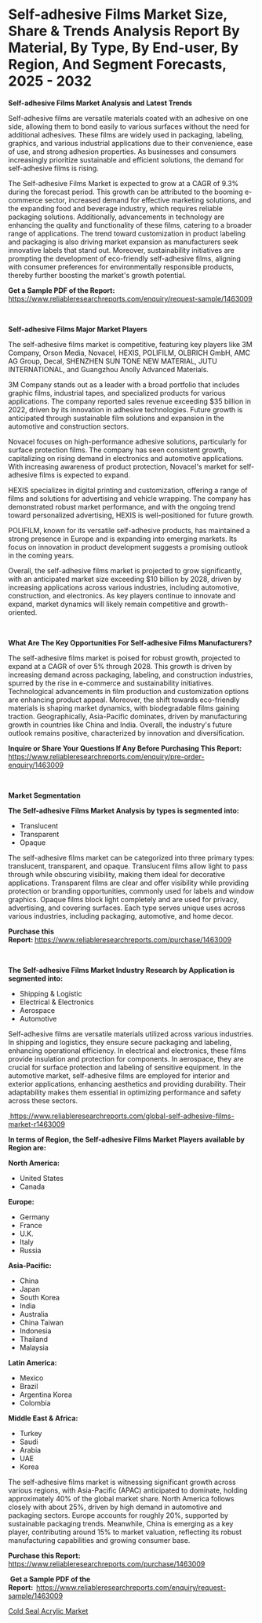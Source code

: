 <p><h1>Self-adhesive Films Market Size, Share & Trends Analysis Report By Material, By Type, By End-user, By Region, And Segment Forecasts, 2025 - 2032</h1></p><p><strong>Self-adhesive Films Market Analysis and Latest Trends</strong></p>
<p><p>Self-adhesive films are versatile materials coated with an adhesive on one side, allowing them to bond easily to various surfaces without the need for additional adhesives. These films are widely used in packaging, labeling, graphics, and various industrial applications due to their convenience, ease of use, and strong adhesion properties. As businesses and consumers increasingly prioritize sustainable and efficient solutions, the demand for self-adhesive films is rising.</p><p>The Self-adhesive Films Market is expected to grow at a CAGR of 9.3% during the forecast period. This growth can be attributed to the booming e-commerce sector, increased demand for effective marketing solutions, and the expanding food and beverage industry, which requires reliable packaging solutions. Additionally, advancements in technology are enhancing the quality and functionality of these films, catering to a broader range of applications. The trend toward customization in product labeling and packaging is also driving market expansion as manufacturers seek innovative labels that stand out. Moreover, sustainability initiatives are prompting the development of eco-friendly self-adhesive films, aligning with consumer preferences for environmentally responsible products, thereby further boosting the market's growth potential.</p></p>
<p><strong>Get a Sample PDF of the Report:&nbsp;</strong> <a href="https://www.reliableresearchreports.com/enquiry/request-sample/1463009?utm_campaign=3250&utm_medium=2&utm_source=Github&utm_content=ia&utm_term=03042025&utm_id=self-adhesive-films">https://www.reliableresearchreports.com/enquiry/request-sample/1463009</a></p>
<p>&nbsp;</p>
<p><strong>Self-adhesive Films Major Market Players</strong></p>
<p><p>The self-adhesive films market is competitive, featuring key players like 3M Company, Orson Media, Novacel, HEXIS, POLIFILM, OLBRICH GmbH, AMC AG Group, Decal, SHENZHEN SUN TONE NEW MATERIAL, JUTU INTERNATIONAL, and Guangzhou Anolly Advanced Materials.</p><p>3M Company stands out as a leader with a broad portfolio that includes graphic films, industrial tapes, and specialized products for various applications. The company reported sales revenue exceeding $35 billion in 2022, driven by its innovation in adhesive technologies. Future growth is anticipated through sustainable film solutions and expansion in the automotive and construction sectors.</p><p>Novacel focuses on high-performance adhesive solutions, particularly for surface protection films. The company has seen consistent growth, capitalizing on rising demand in electronics and automotive applications. With increasing awareness of product protection, Novacel's market for self-adhesive films is expected to expand.</p><p>HEXIS specializes in digital printing and customization, offering a range of films and solutions for advertising and vehicle wrapping. The company has demonstrated robust market performance, and with the ongoing trend toward personalized advertising, HEXIS is well-positioned for future growth.</p><p>POLIFILM, known for its versatile self-adhesive products, has maintained a strong presence in Europe and is expanding into emerging markets. Its focus on innovation in product development suggests a promising outlook in the coming years.</p><p>Overall, the self-adhesive films market is projected to grow significantly, with an anticipated market size exceeding $10 billion by 2028, driven by increasing applications across various industries, including automotive, construction, and electronics. As key players continue to innovate and expand, market dynamics will likely remain competitive and growth-oriented.</p></p>
<p>&nbsp;</p>
<p><strong>What Are The Key Opportunities For Self-adhesive Films Manufacturers?</strong></p>
<p><p>The self-adhesive films market is poised for robust growth, projected to expand at a CAGR of over 5% through 2028. This growth is driven by increasing demand across packaging, labeling, and construction industries, spurred by the rise in e-commerce and sustainability initiatives. Technological advancements in film production and customization options are enhancing product appeal. Moreover, the shift towards eco-friendly materials is shaping market dynamics, with biodegradable films gaining traction. Geographically, Asia-Pacific dominates, driven by manufacturing growth in countries like China and India. Overall, the industry's future outlook remains positive, characterized by innovation and diversification.</p></p>
<p><strong>Inquire or Share Your Questions If Any Before Purchasing This Report:</strong> <a href="https://www.reliableresearchreports.com/enquiry/pre-order-enquiry/1463009?utm_campaign=3250&utm_medium=2&utm_source=Github&utm_content=ia&utm_term=03042025&utm_id=self-adhesive-films">https://www.reliableresearchreports.com/enquiry/pre-order-enquiry/1463009</a></p>
<p>&nbsp;</p>
<p><strong>Market Segmentation</strong></p>
<p><strong>The Self-adhesive Films Market Analysis by types is segmented into:</strong></p>
<p><ul><li>Translucent</li><li>Transparent</li><li>Opaque</li></ul></p>
<p><p>The self-adhesive films market can be categorized into three primary types: translucent, transparent, and opaque. Translucent films allow light to pass through while obscuring visibility, making them ideal for decorative applications. Transparent films are clear and offer visibility while providing protection or branding opportunities, commonly used for labels and window graphics. Opaque films block light completely and are used for privacy, advertising, and covering surfaces. Each type serves unique uses across various industries, including packaging, automotive, and home decor.</p></p>
<p><strong>Purchase this Report:&nbsp;</strong><a href="https://www.reliableresearchreports.com/purchase/1463009?utm_campaign=3250&utm_medium=2&utm_source=Github&utm_content=ia&utm_term=03042025&utm_id=self-adhesive-films">https://www.reliableresearchreports.com/purchase/1463009</a></p>
<p>&nbsp;</p>
<p><strong>The Self-adhesive Films Market Industry Research by Application is segmented into:</strong></p>
<p><ul><li>Shipping & Logistic</li><li>Electrical & Electronics</li><li>Aerospace</li><li>Automotive</li></ul></p>
<p><p>Self-adhesive films are versatile materials utilized across various industries. In shipping and logistics, they ensure secure packaging and labeling, enhancing operational efficiency. In electrical and electronics, these films provide insulation and protection for components. In aerospace, they are crucial for surface protection and labeling of sensitive equipment. In the automotive market, self-adhesive films are employed for interior and exterior applications, enhancing aesthetics and providing durability. Their adaptability makes them essential in optimizing performance and safety across these sectors.</p></p>
<p><a href="https://www.reliableresearchreports.com/global-self-adhesive-films-market-r1463009?utm_campaign=3250&utm_medium=2&utm_source=Github&utm_content=ia&utm_term=03042025&utm_id=self-adhesive-films">&nbsp;https://www.reliableresearchreports.com/global-self-adhesive-films-market-r1463009</a></p>
<p><strong>In terms of Region, the Self-adhesive Films Market Players available by Region are:</strong></p>
<p>
    <p> <strong> North America: </strong>
        <ul>
            <li>United States</li>
            <li>Canada</li>
        </ul>
        </p> 
    <p> <strong> Europe: </strong>
        <ul>
            <li>Germany</li>
            <li>France</li>
            <li>U.K.</li>
            <li>Italy</li>
            <li>Russia</li>
        </ul>
        </p> 
    <p> <strong> Asia-Pacific: </strong>
        <ul>
            <li>China</li>
            <li>Japan</li>
            <li>South Korea</li>
            <li>India</li>
            <li>Australia</li>
            <li>China Taiwan</li>
            <li>Indonesia</li>
            <li>Thailand</li>
            <li>Malaysia</li>
        </ul>
        </p> 
    <p> <strong> Latin America: </strong>
        <ul>
            <li>Mexico</li>
            <li>Brazil</li>
            <li>Argentina Korea</li>
            <li>Colombia</li>
        </ul>
        </p> 
    <p> <strong> Middle East & Africa: </strong>
        <ul>
            <li>Turkey</li>
            <li>Saudi</li>
            <li>Arabia</li>
            <li>UAE</li>
            <li>Korea</li>
        </ul>
    </p>
    </p>
<p><p>The self-adhesive films market is witnessing significant growth across various regions, with Asia-Pacific (APAC) anticipated to dominate, holding approximately 40% of the global market share. North America follows closely with about 25%, driven by high demand in automotive and packaging sectors. Europe accounts for roughly 20%, supported by sustainable packaging trends. Meanwhile, China is emerging as a key player, contributing around 15% to market valuation, reflecting its robust manufacturing capabilities and growing consumer base.</p></p>
<p><strong>Purchase this Report: </strong><a href="https://www.reliableresearchreports.com/purchase/1463009?utm_campaign=3250&utm_medium=2&utm_source=Github&utm_content=ia&utm_term=03042025&utm_id=self-adhesive-films">https://www.reliableresearchreports.com/purchase/1463009</a></p>
<p>&nbsp;<strong>Get a Sample PDF of the Report:&nbsp;&nbsp;</strong><a href="https://www.reliableresearchreports.com/enquiry/request-sample/1463009?utm_campaign=3250&utm_medium=2&utm_source=Github&utm_content=ia&utm_term=03042025&utm_id=self-adhesive-films">https://www.reliableresearchreports.com/enquiry/request-sample/1463009</a></p>
<p><strong></strong></p>
<p><p><a href="https://github.com/alejnaouare/Market-Research-Report-List-1/blob/main/cold-seal-acrylic-market.md?utm_campaign=3250&utm_medium=2&utm_source=Github&utm_content=ia&utm_term=03042025&utm_id=self-adhesive-films">Cold Seal Acrylic Market</a></p></p>